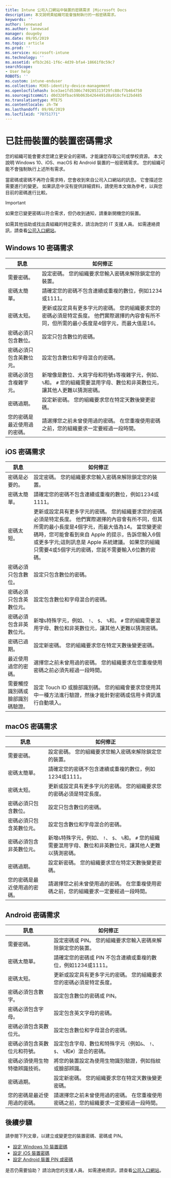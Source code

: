 ```yaml
---
title: Intune 公司入口網站中裝置的密碼需求 |Microsoft Docs
description: 本文說明貴組織可能會強制執行的一般密碼需求。
keywords: ''
author: lenewsad
ms.author: lanewsad
manager: dougeby
ms.date: 09/05/2019
ms.topic: article
ms.prod: ''
ms.service: microsoft-intune
ms.technology: ''
ms.assetid: efb3c261-1f6c-4d39-bfa4-18661f8c59c7
searchScope:
- User help
ROBOTS: ''
ms.custom: intune-enduser
ms.collection: M365-identity-device-management
ms.openlocfilehash: bce3ae1fd5386c749285313f29fc88cf7b464750
ms.sourcegitcommit: d0d320fbac69b063b4264491d8a918cfe12bd485
ms.translationtype: MTE75
ms.contentlocale: zh-TW
ms.lasthandoff: 09/06/2019
ms.locfileid: "70751771"
---
```

# <a name="device-password-requirements-for-enrolled-devices"></a>已註冊裝置的裝置密碼需求

您的組織可能會要求您建立更安全的密碼，才能讓您存取公司或學校資源。 本文說明 Windows 10、iOS、macOS 和 Android 裝置的一般密碼需求。 您的組織可能不會強制執行上述所有需求。  


當密碼或密碼不再符合需求時，您會收到來自公司入口網站的訊息。 它會描述您需要進行的變更。 如果訊息中沒有提供詳細資料，請使用本文做為參考，以與您目前的密碼進行比較。  

> [!IMPORTANT]
> 如果您已變更密碼以符合需求，但仍收到通知，請重新開機您的裝置。  

如需其他協助或找出貴組織的特定需求，請洽詢您的 IT 支援人員。 如需連絡資訊，請查看[公司入口網站](https://go.microsoft.com/fwlink/?linkid=2010980)。  

## <a name="windows-10-password-requirements"></a>Windows 10 密碼需求

| 訊息 | 如何修正 |
|-----------------------------------------------------|------------------------------------------------------------------------------------------------------------------------------------------------------------------------------------------------------------------------------------------------------------------------------------------------------------------------------------------------------------|
| 需要密碼。 | 設定密碼。 您的組織要求您輸入密碼來解除鎖定您的裝置。 |
| 密碼太簡單。 |  請確定您的密碼不包含連續或重複的數位，例如1234或1111。 |
| 密碼太短。| 更新或設定具有更多字元的密碼。 您的組織要求您的密碼必須是特定長度。 他們實際選擇的內容會有所不同，但所需的最小長度是4個字元，而最大值是16。 |
| 密碼必須只包含數位。 | 設定只包含數位的密碼。|
| 密碼必須只包含英數位元。 | 設定包含數位和字母混合的密碼。|
| 密碼必須包含複雜字元。 | 新增像是數位、大寫字母和符號`$`等複雜字元，例如、 `%`和。 `#` 您的組織需要混用字母、數位和非英數位元，讓其他人更難以猜測密碼。|  
| 密碼過期。 | 設定新密碼。 您的組織要求您在特定天數後變更密碼。 |
| 您的密碼是最近使用過的密碼。 | 請選擇您之前未曾使用過的密碼。 在您重複使用密碼之前，您的組織要求一定要經過一段時間。 |

## <a name="ios-passcode-requirements"></a>iOS 密碼需求

| 訊息 | 如何修正 |
|-----------------------------------------------------|------------------------------------------------------------------------------------------------------------------------------------------------------------------------------------------------------------------------------------------------------------------------------------------------------------------------------------------------------------|
| 密碼是必要的。| 設定密碼。 您的組織要求您輸入密碼來解除鎖定您的裝置。 |
| 密碼太簡單。 |  請確定您的密碼不包含連續或重複的數位，例如1234或1111。 |
| 密碼太短。 | 更新或設定具有更多字元的密碼。 您的組織要求您的密碼必須是特定長度。 他們實際選擇的內容會有所不同，但其所需的最小長度是4個字元，而最大值為14。 當您變更密碼時，您可能會看到來自 Apple 的提示，告訴您輸入6個或更多字元;這則訊息是 Apple 系統建議。 如果您的組織只需要4或5個字元的密碼，您就不需要輸入6位數的密碼。|  
| 密碼必須只包含數位。 | 設定只包含數位的密碼。|
| 密碼必須只包含英數位元。| 設定包含數位和字母混合的密碼。|
| 密碼必須包含非英數位元。 | 新增`&`特殊字元，例如、 `!`、 `$`、 `%`和。 `#` 您的組織需要混用字母、數位和非英數位元，讓其他人更難以猜測密碼。|
| 密碼已過期。 | 設定新密碼。 您的組織要求您在特定天數後變更密碼。 |
| 最近使用過您的密碼。| 選擇您之前未曾用過的密碼。 您的組織要求在您重複使用密碼之前必須先經過一段時間。 |
|需要觸控識別碼或臉部識別碼驗證。 | 設定 Touch ID 或臉部識別碼。 您的組織會要求您使用其中一種方法進行驗證，然後才能針對密碼或信用卡資訊進行自動填入。 | 

## <a name="macos-password-requirements"></a>macOS 密碼需求
| 訊息 | 如何修正 |
|-----------------------------------------------------|------------------------------------------------------------------------------------------------------------------------------------------------------------------------------------------------------------------------------------------------------------------------------------------------------------------------------------------------------------|
| 需要密碼。 | 設定密碼。 您的組織要求您輸入密碼來解除鎖定您的裝置。 |
| 密碼太簡單。|  請確定您的密碼不包含連續或重複的數位，例如1234或1111。 |
| 密碼太短。 | 更新或設定具有更多字元的密碼。 您的組織要求您的密碼必須是特定長度。|
| 密碼必須只包含數位。 | 設定只包含數位的密碼。|
| 密碼必須只包含英數位元。 | 設定包含數位和字母混合的密碼。|
| 密碼必須包含非英數位元。 | 新增`&`特殊字元，例如、 `!`、 `$`、 `%`和。 `#` 您的組織需要混用字母、數位和非英數位元，讓其他人更難以猜測密碼。|
| 密碼過期。 | 設定新密碼。 您的組織要求您在特定天數後變更密碼。 |
| 您的密碼是最近使用過的密碼。 | 請選擇您之前未曾使用過的密碼。 在您重複使用密碼之前，您的組織要求一定要經過一段時間。 |

## <a name="android-password-requirements"></a>Android 密碼需求
| 訊息 | 如何修正 |
|-----------------------------------------------------|------------------------------------------------------------------------------------------------------------------------------------------------------------------------------------------------------------------------------------------------------------------------------------------------------------------------------------------------------------|
| 需要密碼。 | 設定密碼或 PIN。 您的組織要求您輸入密碼來解除鎖定您的裝置。 |
| 密碼太簡單。 |  請確定您的密碼或 PIN 不包含連續或重複的數位，例如1234或1111。 |
| 密碼太短。 | 更新或設定具有更多字元的密碼。 您的組織要求您的密碼必須是特定長度。|
| 密碼必須包含數字。 | 設定包含數位的密碼或 PIN。|
| 密碼必須包含字母。 | 設定包含英文字母的密碼。|
| 密碼必須包含英數位元。 | 設定包含數位和字母混合的密碼。|
| 密碼必須包含英數位元和符號。 | 設定包含字母、數位和特殊字元（例如`&`、 `!`、 `$`、 `%`和`#`）混合的密碼。 |
| 密碼必須使用生物特徵辨識技術。| 將您的裝置設定為使用生物識別驗證，例如指紋或臉部辨識。
| 密碼過期。 | 設定新密碼。 您的組織要求您在特定天數後變更密碼。 |
| 您的密碼是最近使用過的密碼。 | 請選擇您之前未曾使用過的密碼。 在您重複使用密碼之前，您的組織要求一定要經過一段時間。 |

## <a name="next-steps"></a>後續步驟

請參閱下列文章，以建立或變更您的裝置密碼、密碼或 PIN。  

- [設定 Windows 10 裝置密碼](set-or-change-your-password-windows.md)  
- [設定 iOS 裝置密碼](set-or-change-your-passcode-ios.md)  
- [設定 Android 裝置 PIN 或密碼](set-your-pin-or-password-android.md)  

是否仍需要協助？ 請洽詢您的支援人員。 如需連絡資訊，請查看[公司入口網站](https://go.microsoft.com/fwlink/?linkid=2010980)。  



